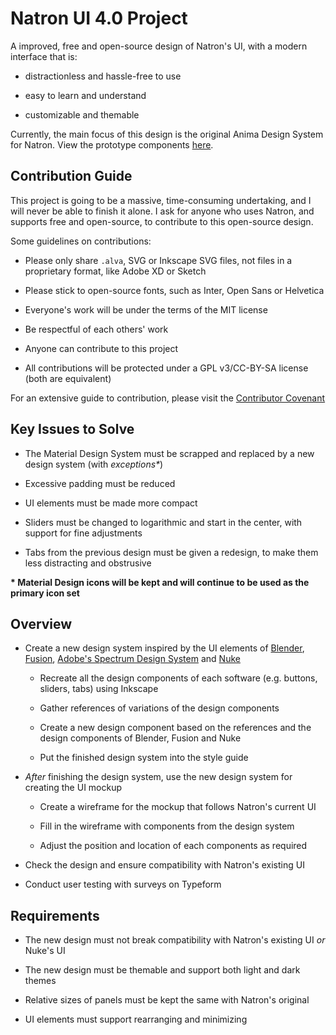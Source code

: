# Natron UI 4.0 Project

A improved, free and open-source design of Natron's UI, with a modern interface that is: 

* distractionless and hassle-free to use 

* easy to learn and understand

* customizable and themable

Currently, the main focus of this design is the original Anima Design System for Natron. View the prototype components [here](Dev%20Files/Artboard.svg).

## Contribution Guide

This project is going to be a massive, time-consuming undertaking, and I will never be able to finish it alone. I ask for anyone who uses Natron, and supports free and open-source, to contribute to this open-source design.

Some guidelines on contributions:

* Please only share `.alva`, SVG or Inkscape SVG files, not files in a proprietary format, like Adobe XD or Sketch

* Please stick to open-source fonts, such as Inter, Open Sans or Helvetica

* Everyone's work will be under the terms of the MIT license

* Be respectful of each others' work

* Anyone can contribute to this project

* All contributions will be protected under a GPL v3/CC-BY-SA license (both are equivalent) 

For an extensive guide to contribution, please visit the [Contributor Covenant](CODE_OF_CONDUCT.md)

## Key Issues to Solve

* The Material Design System must be scrapped and replaced by a new design system (with *exceptions\**)

* Excessive padding must be reduced

* UI elements must be made more compact

* Sliders must be changed to logarithmic and start in the center, with support for fine adjustments

* Tabs from the previous design must be given a redesign, to make them less distracting and obstrusive

**\* Material Design icons will be kept and will continue to be used as the primary icon set**

## Overview

* Create a new design system inspired by the UI elements of [Blender](https://blender.org), [Fusion](), [Adobe's Spectrum Design System](https://spectrum.adobe.com/) and [Nuke]()

	* Recreate all the design components of each software (e.g. buttons, sliders, tabs) using Inkscape
	
	* Gather references of variations of the design components
	
	* Create a new design component based on the references and the design components of Blender, Fusion and Nuke
	
	* Put the finished design system into the style guide

* *After* finishing the design system, use the new design system for creating the UI mockup

	* Create a wireframe for the mockup that follows Natron's current UI
	
	* Fill in the wireframe with components from the design system
	
	* Adjust the position and location of each components as required

* Check the design and ensure compatibility with Natron's existing UI

* Conduct user testing with surveys on Typeform


## Requirements

* The new design must not break compatibility with Natron's existing UI *or* Nuke's UI

* The new design must be themable and support both light and dark themes	

* Relative sizes of panels must be kept the same with Natron's original

* UI elements must support rearranging and minimizing
